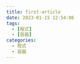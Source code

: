```yaml
---
title: first-article
date: 2023-01-15 12:54:06
tags:
  - [程式]
  - [容器]
categories:
  - 程式
  - 容器
---
```


